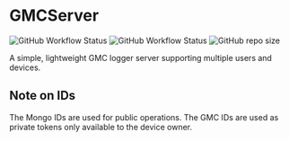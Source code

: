 # GMCServer
![GitHub Workflow Status](https://img.shields.io/github/workflow/status/vinceh121/gmcserver/Java%20CI%20with%20Maven?label=Backend%20build)
![GitHub Workflow Status](https://img.shields.io/github/workflow/status/vinceh121/gmcserver/Web%20Build?label=Frontend%20build)
![GitHub repo size](https://img.shields.io/github/repo-size/vinceh121/gmcserver)

A simple, lightweight GMC logger server supporting multiple users and devices.

## Note on IDs

The Mongo IDs are used for public operations.
The GMC IDs are used as private tokens only available to the device owner.

